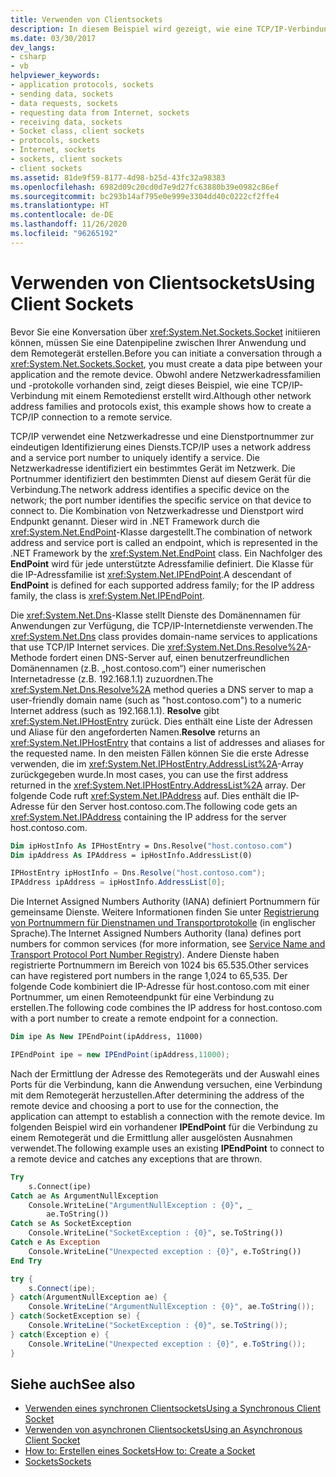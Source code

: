 ```yaml
---
title: Verwenden von Clientsockets
description: In diesem Beispiel wird gezeigt, wie eine TCP/IP-Verbindung mit einem Remotedienst mithilfe eines Sockets im .NET Framework erstellt wird.
ms.date: 03/30/2017
dev_langs:
- csharp
- vb
helpviewer_keywords:
- application protocols, sockets
- sending data, sockets
- data requests, sockets
- requesting data from Internet, sockets
- receiving data, sockets
- Socket class, client sockets
- protocols, sockets
- Internet, sockets
- sockets, client sockets
- client sockets
ms.assetid: 81de9f59-8177-4d98-b25d-43fc32a98383
ms.openlocfilehash: 6982d09c20cd0d7e9d27fc63880b39e0982c86ef
ms.sourcegitcommit: bc293b14af795e0e999e3304dd40c0222cf2ffe4
ms.translationtype: HT
ms.contentlocale: de-DE
ms.lasthandoff: 11/26/2020
ms.locfileid: "96265192"
---
```

# <a name="using-client-sockets"></a><span data-ttu-id="14723-103">Verwenden von Clientsockets</span><span class="sxs-lookup"><span data-stu-id="14723-103">Using Client Sockets</span></span>

<span data-ttu-id="14723-104">Bevor Sie eine Konversation über <xref:System.Net.Sockets.Socket> initiieren können, müssen Sie eine Datenpipeline zwischen Ihrer Anwendung und dem Remotegerät erstellen.</span><span class="sxs-lookup"><span data-stu-id="14723-104">Before you can initiate a conversation through a <xref:System.Net.Sockets.Socket>, you must create a data pipe between your application and the remote device.</span></span> <span data-ttu-id="14723-105">Obwohl andere Netzwerkadressfamilien und -protokolle vorhanden sind, zeigt dieses Beispiel, wie eine TCP/IP-Verbindung mit einem Remotedienst erstellt wird.</span><span class="sxs-lookup"><span data-stu-id="14723-105">Although other network address families and protocols exist, this example shows how to create a TCP/IP connection to a remote service.</span></span>  
  
 <span data-ttu-id="14723-106">TCP/IP verwendet eine Netzwerkadresse und eine Dienstportnummer zur eindeutigen Identifizierung eines Diensts.</span><span class="sxs-lookup"><span data-stu-id="14723-106">TCP/IP uses a network address and a service port number to uniquely identify a service.</span></span> <span data-ttu-id="14723-107">Die Netzwerkadresse identifiziert ein bestimmtes Gerät im Netzwerk. Die Portnummer identifiziert den bestimmten Dienst auf diesem Gerät für die Verbindung.</span><span class="sxs-lookup"><span data-stu-id="14723-107">The network address identifies a specific device on the network; the port number identifies the specific service on that device to connect to.</span></span> <span data-ttu-id="14723-108">Die Kombination von Netzwerkadresse und Dienstport wird Endpunkt genannt. Dieser wird in .NET Framework durch die <xref:System.Net.EndPoint>-Klasse dargestellt.</span><span class="sxs-lookup"><span data-stu-id="14723-108">The combination of network address and service port is called an endpoint, which is represented in the .NET Framework by the <xref:System.Net.EndPoint> class.</span></span> <span data-ttu-id="14723-109">Ein Nachfolger des **EndPoint** wird für jede unterstützte Adressfamilie definiert. Die Klasse für die IP-Adressfamilie ist <xref:System.Net.IPEndPoint>.</span><span class="sxs-lookup"><span data-stu-id="14723-109">A descendant of **EndPoint** is defined for each supported address family; for the IP address family, the class is <xref:System.Net.IPEndPoint>.</span></span>  
  
 <span data-ttu-id="14723-110">Die <xref:System.Net.Dns>-Klasse stellt Dienste des Domänennamen für Anwendungen zur Verfügung, die TCP/IP-Internetdienste verwenden.</span><span class="sxs-lookup"><span data-stu-id="14723-110">The <xref:System.Net.Dns> class provides domain-name services to applications that use TCP/IP Internet services.</span></span> <span data-ttu-id="14723-111">Die <xref:System.Net.Dns.Resolve%2A>-Methode fordert einen DNS-Server auf, einen benutzerfreundlichen Domänennamen (z.B. „host.contoso.com“) einer numerischen Internetadresse (z.B. 192.168.1.1) zuzuordnen.</span><span class="sxs-lookup"><span data-stu-id="14723-111">The <xref:System.Net.Dns.Resolve%2A> method queries a DNS server to map a user-friendly domain name (such as "host.contoso.com") to a numeric Internet address (such as 192.168.1.1).</span></span> <span data-ttu-id="14723-112">**Resolve** gibt <xref:System.Net.IPHostEntry> zurück. Dies enthält eine Liste der Adressen und Aliase für den angeforderten Namen.</span><span class="sxs-lookup"><span data-stu-id="14723-112">**Resolve** returns an <xref:System.Net.IPHostEntry> that contains a list of addresses and aliases for the requested name.</span></span> <span data-ttu-id="14723-113">In den meisten Fällen können Sie die erste Adresse verwenden, die im <xref:System.Net.IPHostEntry.AddressList%2A>-Array zurückgegeben wurde.</span><span class="sxs-lookup"><span data-stu-id="14723-113">In most cases, you can use the first address returned in the <xref:System.Net.IPHostEntry.AddressList%2A> array.</span></span> <span data-ttu-id="14723-114">Der folgende Code ruft <xref:System.Net.IPAddress> auf. Dies enthält die IP-Adresse für den Server host.contoso.com.</span><span class="sxs-lookup"><span data-stu-id="14723-114">The following code gets an <xref:System.Net.IPAddress> containing the IP address for the server host.contoso.com.</span></span>  
  
```vb  
Dim ipHostInfo As IPHostEntry = Dns.Resolve("host.contoso.com")  
Dim ipAddress As IPAddress = ipHostInfo.AddressList(0)  
```  
  
```csharp  
IPHostEntry ipHostInfo = Dns.Resolve("host.contoso.com");  
IPAddress ipAddress = ipHostInfo.AddressList[0];  
```  
  
 <span data-ttu-id="14723-115">Die Internet Assigned Numbers Authority (IANA) definiert Portnummern für gemeinsame Dienste. Weitere Informationen finden Sie unter [Registrierung von Portnummern für Dienstnamen und Transportprotokolle](https://www.iana.org/assignments/service-names-port-numbers/service-names-port-numbers.xhtml) (in englischer Sprache).</span><span class="sxs-lookup"><span data-stu-id="14723-115">The Internet Assigned Numbers Authority (Iana) defines port numbers for common services (for more information, see [Service Name and Transport Protocol Port Number Registry](https://www.iana.org/assignments/service-names-port-numbers/service-names-port-numbers.xhtml)).</span></span> <span data-ttu-id="14723-116">Andere Dienste haben registrierte Portnummern im Bereich von 1024 bis 65.535.</span><span class="sxs-lookup"><span data-stu-id="14723-116">Other services can have registered port numbers in the range 1,024 to 65,535.</span></span> <span data-ttu-id="14723-117">Der folgende Code kombiniert die IP-Adresse für host.contoso.com mit einer Portnummer, um einen Remoteendpunkt für eine Verbindung zu erstellen.</span><span class="sxs-lookup"><span data-stu-id="14723-117">The following code combines the IP address for host.contoso.com with a port number to create a remote endpoint for a connection.</span></span>  
  
```vb  
Dim ipe As New IPEndPoint(ipAddress, 11000)  
```  
  
```csharp  
IPEndPoint ipe = new IPEndPoint(ipAddress,11000);  
```  
  
 <span data-ttu-id="14723-118">Nach der Ermittlung der Adresse des Remotegeräts und der Auswahl eines Ports für die Verbindung, kann die Anwendung versuchen, eine Verbindung mit dem Remotegerät herzustellen.</span><span class="sxs-lookup"><span data-stu-id="14723-118">After determining the address of the remote device and choosing a port to use for the connection, the application can attempt to establish a connection with the remote device.</span></span> <span data-ttu-id="14723-119">Im folgenden Beispiel wird ein vorhandener **IPEndPoint** für die Verbindung zu einem Remotegerät und die Ermittlung aller ausgelösten Ausnahmen verwendet.</span><span class="sxs-lookup"><span data-stu-id="14723-119">The following example uses an existing **IPEndPoint** to connect to a remote device and catches any exceptions that are thrown.</span></span>  
  
```vb  
Try  
    s.Connect(ipe)  
Catch ae As ArgumentNullException  
    Console.WriteLine("ArgumentNullException : {0}", _  
        ae.ToString())  
Catch se As SocketException  
    Console.WriteLine("SocketException : {0}", se.ToString())  
Catch e As Exception  
    Console.WriteLine("Unexpected exception : {0}", e.ToString())  
End Try  
```  
  
```csharp  
try {  
    s.Connect(ipe);  
} catch(ArgumentNullException ae) {  
    Console.WriteLine("ArgumentNullException : {0}", ae.ToString());  
} catch(SocketException se) {  
    Console.WriteLine("SocketException : {0}", se.ToString());  
} catch(Exception e) {  
    Console.WriteLine("Unexpected exception : {0}", e.ToString());  
}  
```  
  
## <a name="see-also"></a><span data-ttu-id="14723-120">Siehe auch</span><span class="sxs-lookup"><span data-stu-id="14723-120">See also</span></span>

- [<span data-ttu-id="14723-121">Verwenden eines synchronen Clientsockets</span><span class="sxs-lookup"><span data-stu-id="14723-121">Using a Synchronous Client Socket</span></span>](using-a-synchronous-client-socket.md)
- [<span data-ttu-id="14723-122">Verwenden von asynchronen Clientsockets</span><span class="sxs-lookup"><span data-stu-id="14723-122">Using an Asynchronous Client Socket</span></span>](using-an-asynchronous-client-socket.md)
- [<span data-ttu-id="14723-123">How to: Erstellen eines Sockets</span><span class="sxs-lookup"><span data-stu-id="14723-123">How to: Create a Socket</span></span>](how-to-create-a-socket.md)
- [<span data-ttu-id="14723-124">Sockets</span><span class="sxs-lookup"><span data-stu-id="14723-124">Sockets</span></span>](sockets.md)
